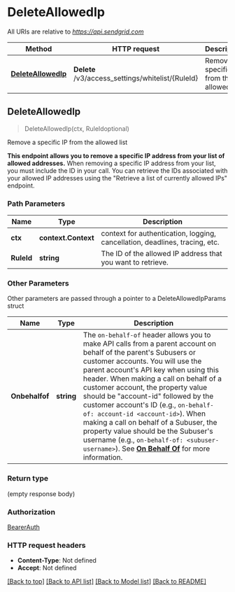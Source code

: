 # DeleteAllowedIp

All URIs are relative to *https://api.sendgrid.com*

Method | HTTP request | Description
------------- | ------------- | -------------
[**DeleteAllowedIp**](DeleteAllowedIp.md#DeleteAllowedIp) | **Delete** /v3/access_settings/whitelist/{RuleId} | Remove a specific IP from the allowed list



## DeleteAllowedIp

> DeleteAllowedIp(ctx, RuleIdoptional)

Remove a specific IP from the allowed list

**This endpoint allows you to remove a specific IP address from your list of allowed addresses.**  When removing a specific IP address from your list, you must include the ID in your call.  You can retrieve the IDs associated with your allowed IP addresses using the \"Retrieve a list of currently allowed IPs\" endpoint.

### Path Parameters


Name | Type | Description
------------- | ------------- | -------------
**ctx** | **context.Context** | context for authentication, logging, cancellation, deadlines, tracing, etc.
**RuleId** | **string** | The ID of the allowed IP address that you want to retrieve.

### Other Parameters

Other parameters are passed through a pointer to a DeleteAllowedIpParams struct


Name | Type | Description
------------- | ------------- | -------------
**Onbehalfof** | **string** | The `on-behalf-of` header allows you to make API calls from a parent account on behalf of the parent's Subusers or customer accounts. You will use the parent account's API key when using this header. When making a call on behalf of a customer account, the property value should be \"account-id\" followed by the customer account's ID (e.g., `on-behalf-of: account-id <account-id>`). When making a call on behalf of a Subuser, the property value should be the Subuser's username (e.g., `on-behalf-of: <subuser-username>`). See [**On Behalf Of**](https://docs.sendgrid.com/api-reference/how-to-use-the-sendgrid-v3-api/on-behalf-of) for more information.

### Return type

 (empty response body)

### Authorization

[BearerAuth](../README.md#BearerAuth)

### HTTP request headers

- **Content-Type**: Not defined
- **Accept**: Not defined

[[Back to top]](#) [[Back to API list]](../README.md#documentation-for-api-endpoints)
[[Back to Model list]](../README.md#documentation-for-models)
[[Back to README]](../README.md)

